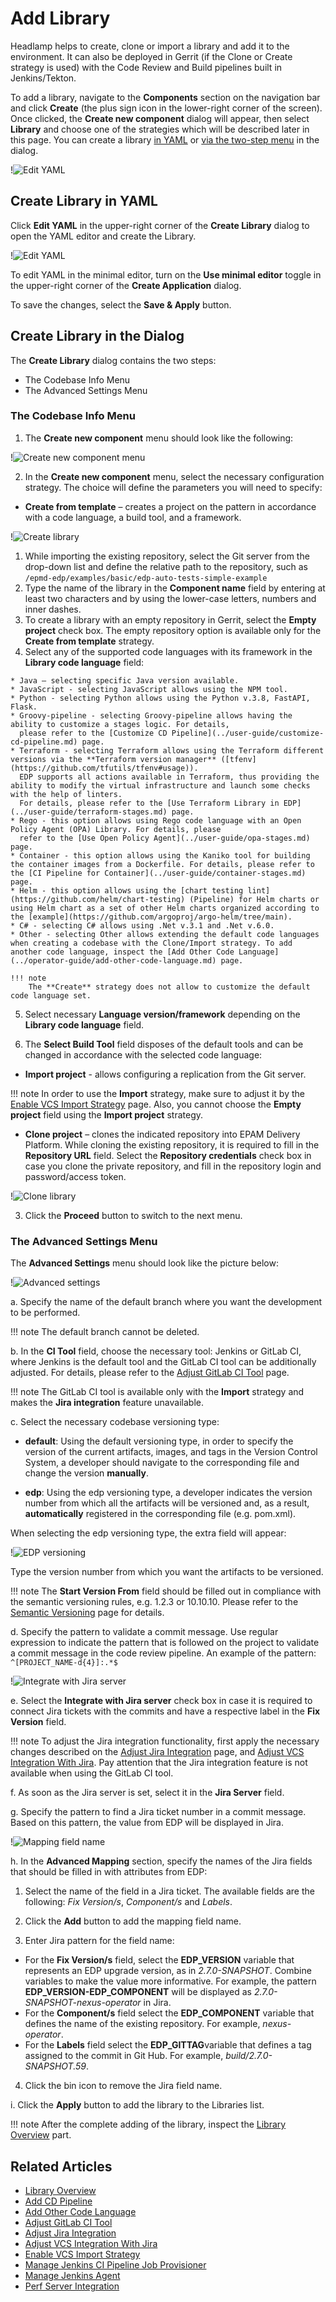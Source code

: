 # Add Library

Headlamp helps to create, clone or import a library and add it to the environment. It can also be deployed in Gerrit (if the Clone or Create strategy is used) with the Code Review and Build pipelines built in Jenkins/Tekton.

To add a library, navigate to the **Components** section on the navigation bar and click **Create** (the plus sign icon in the lower-right corner of the screen). Once clicked, the **Create new component** dialog will appear, then select **Library** and choose one of the strategies which will be described later in this page. You can create a library [in YAML](#YAML) or [via the two-step menu](#menu) in the dialog.

  !![Edit YAML](../assets/headlamp-user-guide/headlamp_new_component_library.png "Create new component menu")

## Create Library in YAML <a name="YAML"></a>

Click **Edit YAML** in the upper-right corner of the **Create Library** dialog to open the YAML editor and create the Library.

  !![Edit YAML](../assets/headlamp-user-guide/headlamp-yaml-edit-library.png "Edit YAML")

To edit YAML in the minimal editor, turn on the **Use minimal editor** toggle in the upper-right corner of the **Create Application** dialog.

To save the changes, select the **Save & Apply** button.

## Create Library in the Dialog <a name="menu"></a>

The **Create Library** dialog contains the two steps:

* The Codebase Info Menu
* The Advanced Settings Menu

### The Codebase Info Menu

1. The **Create new component** menu should look like the following:

  !![Create new component menu](../assets/headlamp-user-guide/headlamp_new_component_library.png "Create new component menu")

2. In the **Create new component** menu, select the necessary configuration strategy. The choice will define the parameters you will need to specify:

  * **Create from template** – creates a project on the pattern in accordance with a code language, a build tool, and a framework.

  !![Create library](../assets/headlamp-user-guide/headlamp-library-codebase-info.png "Create library")

  1. While importing the existing repository, select the Git server from the drop-down list and define the relative path to the repository, such as `/epmd-edp/examples/basic/edp-auto-tests-simple-example`
  2. Type the name of the library in the **Component name** field by entering at least two characters and by using the lower-case letters, numbers and inner dashes.
  3. To create a library with an empty repository in Gerrit, select the **Empty project** check box. The empty repository option is available only for the **Create from template** strategy.
  4. Select any of the supported code languages with its framework in the **Library code language** field:

    * Java – selecting specific Java version available.
    * JavaScript - selecting JavaScript allows using the NPM tool.
    * Python - selecting Python allows using the Python v.3.8, FastAPI, Flask.
    * Groovy-pipeline - selecting Groovy-pipeline allows having the ability to customize a stages logic. For details,
      please refer to the [Customize CD Pipeline](../user-guide/customize-cd-pipeline.md) page.
    * Terraform - selecting Terraform allows using the Terraform different versions via the **Terraform version manager** ([tfenv](https://github.com/tfutils/tfenv#usage)).
      EDP supports all actions available in Terraform, thus providing the ability to modify the virtual infrastructure and launch some checks with the help of linters.
      For details, please refer to the [Use Terraform Library in EDP](../user-guide/terraform-stages.md) page.
    * Rego - this option allows using Rego code language with an Open Policy Agent (OPA) Library. For details, please
      refer to the [Use Open Policy Agent](../user-guide/opa-stages.md) page.
    * Container - this option allows using the Kaniko tool for building the container images from a Dockerfile. For details, please refer to the [CI Pipeline for Container](../user-guide/container-stages.md) page.
    * Helm - this option allows using the [chart testing lint](https://github.com/helm/chart-testing) (Pipeline) for Helm charts or using Helm chart as a set of other Helm charts organized according to the [example](https://github.com/argoproj/argo-helm/tree/main).
    * C# - selecting C# allows using .Net v.3.1 and .Net v.6.0.
    * Other - selecting Other allows extending the default code languages when creating a codebase with the Clone/Import strategy. To add another code language, inspect the [Add Other Code Language](../operator-guide/add-other-code-language.md) page.

    !!! note
        The **Create** strategy does not allow to customize the default code language set.

  5. Select necessary **Language version/framework** depending on the **Library code language** field.

  6. The **Select Build Tool** field disposes of the default tools and can be changed in accordance with the selected code language:

  * **Import project** - allows configuring a replication from the Git server.

  !!! note
      In order to use the **Import** strategy, make sure to adjust it by the [Enable VCS Import Strategy](../operator-guide/import-strategy.md) page. Also, you cannot choose the **Empty project** field using the **Import project** strategy.

  * **Clone project** – clones the indicated repository into EPAM Delivery Platform. While cloning the existing repository, it is required to fill in the **Repository URL** field. Select the **Repository credentials** check box in case you clone the private repository, and fill in the repository login and password/access token.

  !![Clone library](../assets/headlamp-user-guide/headlamp-clone-library.png "Clone library")

3. Click the **Proceed** button to switch to the next menu.

  ### The Advanced Settings Menu

The **Advanced Settings** menu should look like the picture below:

  !![Advanced settings](../assets/headlamp-user-guide/headlamp-library-advanced-settings-menu.png "Advanced settings")

a. Specify the name of the default branch where you want the development to be performed.

!!! note
    The default branch cannot be deleted.

b. In the **CI Tool** field, choose the necessary tool: Jenkins or GitLab CI, where Jenkins is the default tool and the GitLab CI tool can be additionally adjusted. For details, please refer to the [Adjust GitLab CI Tool](../operator-guide/gitlabci-integration.md) page.

!!! note
    The GitLab CI tool is available only with the **Import** strategy and makes the **Jira integration** feature unavailable.

c. Select the necessary codebase versioning type:

* **default**: Using the default versioning type, in order to specify the version of the current artifacts, images, and tags in the Version Control System, a developer should navigate to the corresponding file and change the version **manually**.

* **edp**: Using the edp versioning type, a developer indicates the version number from which all the artifacts will be versioned and, as a result, **automatically** registered in the corresponding file (e.g. pom.xml).

When selecting the edp versioning type, the extra field will appear:

  !![EDP versioning](../assets/headlamp-user-guide/headlamp-library-edp-versioning.png "EDP versioning")

Type the version number from which you want the artifacts to be versioned.

!!! note
    The **Start Version From** field should be filled out in compliance with the semantic versioning rules, e.g. 1.2.3 or 10.10.10. Please refer to the [Semantic Versioning](https://semver.org/) page for details.

d. Specify the pattern to validate a commit message. Use regular expression to indicate the pattern that is followed on the project to validate a commit message in the code review pipeline. An example of the pattern: `^[PROJECT_NAME-d{4}]:.*$`

  !![Integrate with Jira server](../assets/headlamp-user-guide/headlamp-library-jira-server.png "Integrate with Jira server")

e. Select the **Integrate with Jira server** check box in case it is required to connect Jira tickets with the commits
and have a respective label in the **Fix Version** field.

!!! note
    To adjust the Jira integration functionality, first apply the necessary changes described on the [Adjust Jira Integration](../operator-guide/jira-integration.md) page,
    and [Adjust VCS Integration With Jira](../operator-guide/jira-gerrit-integration.md). Pay attention that the Jira integration feature is not available when using the GitLab CI tool.

f. As soon as the Jira server is set, select it in the **Jira Server** field.

g. Specify the pattern to find a Jira ticket number in a commit message. Based on this pattern, the value from EDP will be displayed in Jira.

  !![Mapping field name](../assets/headlamp-user-guide/headlamp-library-advanced-mapping.png "Mapping fields")

h. In the **Advanced Mapping** section, specify the names of the Jira fields that should be filled in with attributes from EDP:

1. Select the name of the field in a Jira ticket. The available fields are the following: *Fix Version/s*, *Component/s* and *Labels*.

2. Click the **Add** button to add the mapping field name.

3. Enter Jira pattern for the field name:

  * For the **Fix Version/s** field, select the **EDP_VERSION** variable that represents an EDP upgrade version, as in _2.7.0-SNAPSHOT_.
  Combine variables to make the value more informative. For example, the pattern **EDP_VERSION-EDP_COMPONENT** will be displayed as _2.7.0-SNAPSHOT-nexus-operator_ in Jira.
  * For the **Component/s** field select the **EDP_COMPONENT** variable that defines the name of the existing repository. For example, _nexus-operator_.
  * For the **Labels** field select the **EDP_GITTAG**variable that defines a tag assigned to the commit in Git Hub. For example, _build/2.7.0-SNAPSHOT.59_.

4. Click the bin icon to remove the Jira field name.

i. Click the **Apply** button to add the library to the Libraries list.

!!! note
    After the complete adding of the library, inspect the [Library Overview](library.md) part.


## Related Articles

* [Library Overview](library.md)
* [Add CD Pipeline](add-cd-pipeline.md)
* [Add Other Code Language](../operator-guide/add-other-code-language.md)
* [Adjust GitLab CI Tool](../operator-guide/gitlabci-integration.md)
* [Adjust Jira Integration](../operator-guide/jira-integration.md)
* [Adjust VCS Integration With Jira](../operator-guide/jira-gerrit-integration.md)
* [Enable VCS Import Strategy](../operator-guide/import-strategy.md)
* [Manage Jenkins CI Pipeline Job Provisioner](../operator-guide/manage-jenkins-ci-job-provision.md)
* [Manage Jenkins Agent](../operator-guide/add-jenkins-agent.md)
* [Perf Server Integration](../operator-guide/perf-integration.md)

[//]: # (* [Use Terraform Library in EDP]&#40;terraform-stages.md&#41;)

[//]: # (* [Use Open Policy Agent Library in EDP]&#40;opa-stages.md&#41;)
